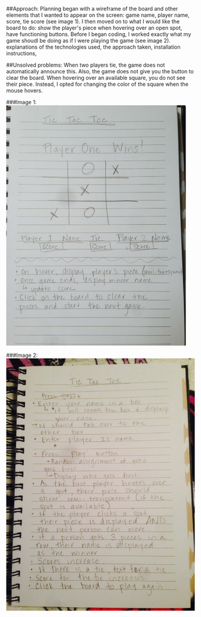 ##Approach:
Planning began with a wireframe of the board and other elements that I wanted to appear on the screen: game name, player name, score, tie score (see image 1).
I then moved on to what I would like the board to do: show the player's piece when hovering over an open spot, have functioning buttons.
Before I began coding, I worked exactly what my game shoudl be doing as if I were playing the game (see image 2). explanations of the technologies used, the approach taken, installation instructions,

##Unsolved problems:
When two players tie, the game does not automatically announce this. Also, the game does not give you the button to clear the board.
When hovering over an available square, you do not see their piece. Instead, I opted for changing the color of the square when the mouse hovers.

###Image 1:
![FullSizeRender](FullSizeRender.jpg)

###Image 2:
![TTTPlanning](TTTPlanning.jpg)
